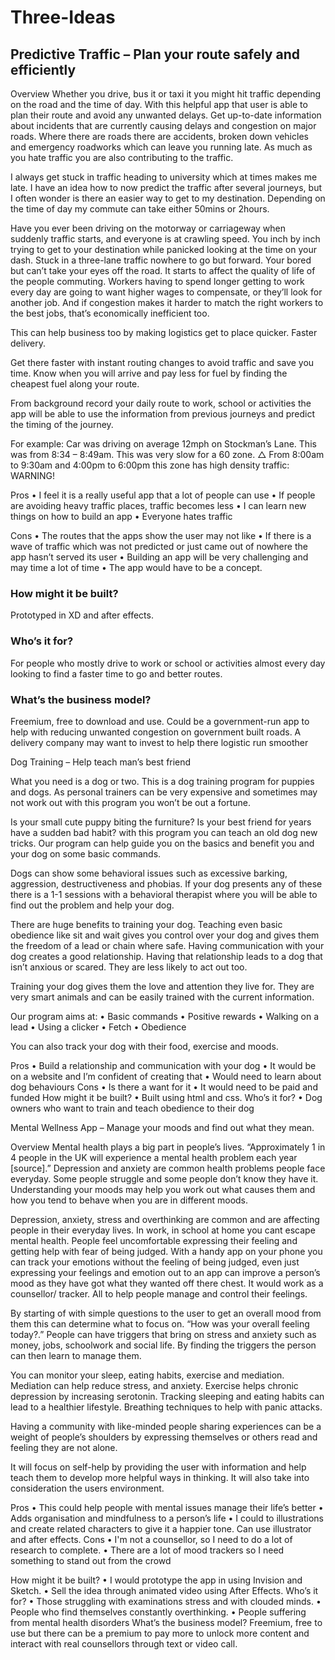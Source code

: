 # Three-Ideas

<h2>Predictive Traffic – Plan your route safely and efficiently </h2>

Overview
Whether you drive, bus it or taxi it you might hit traffic depending on the road and the time of day. With this helpful app that user is able to plan their route and avoid any unwanted delays. Get up-to-date information about incidents that are currently causing delays and congestion on major roads. Where there are roads there are accidents, broken down vehicles and emergency roadworks which can leave you running late. As much as you hate traffic you are also contributing to the traffic. 

I always get stuck in traffic heading to university which at times makes me late. I have an idea how to now predict the traffic after several journeys, but I often wonder is there an easier way to get to my destination. Depending on the time of day my commute can take either 50mins or 2hours. 

Have you ever been driving on the motorway or carriageway when suddenly traffic starts, and everyone is at crawling speed. You inch by inch trying to get to your destination while panicked looking at the time on your dash. Stuck in a three-lane traffic nowhere to go but forward. Your bored but can’t take your eyes off the road. It starts to affect the quality of life of the people commuting. Workers having to spend longer getting to work every day are going to want higher wages to compensate, or they’ll look for another job. And if congestion makes it harder to match the right workers to the best jobs, that’s economically inefficient too.

This can help business too by making logistics get to place quicker. Faster delivery. 

Get there faster with instant routing changes to avoid traffic and save you time. Know when you will arrive and pay less for fuel by finding the cheapest fuel along your route. 

From background record your daily route to work, school or activities the app will be able to use the information from previous journeys and predict the timing of the journey.  


For example:
Car was driving on average 12mph on Stockman’s Lane. This was from 8:34 – 8:49am.
This was very slow for a 60 zone. 
△ From 8:00am to 9:30am and 4:00pm to 6:00pm this zone has high density traffic: WARNING!


Pros 
•	I feel it is a really useful app that a lot of people can use
•	If people are avoiding heavy traffic places, traffic becomes less
•	I can learn new things on how to build an app
•	Everyone hates traffic

Cons 
•	The routes that the apps show the user may not like
•	If there is a wave of traffic which was not predicted or just came out of nowhere the app hasn’t served its user
•	Building an app will be very challenging and may time a lot of time
•	The app would have to be a concept.

<h3>How might it be built?</h3>
Prototyped in XD and after effects.
<h3>Who’s it for?</h3>
For people who mostly drive to work or school or activities almost every day looking to find a faster time to go and better routes.
<h3>What’s the business model?</h3>
Freemium, free to download and use.
Could be a government-run app to help with reducing unwanted congestion on government built roads.
A delivery company may want to invest to help there logistic run smoother 


 




Dog Training – Help teach man’s best friend

What you need is a dog or two. This is a dog training program for puppies and dogs. As personal trainers can be very expensive and sometimes may not work out with this program you won’t be out a fortune. 
 
Is your small cute puppy biting the furniture? Is your best friend for years have a sudden bad habit? with this program you can teach an old dog new tricks. Our program can help guide you on the basics and benefit you and your dog on some basic commands.

Dogs can show some behavioral issues such as excessive barking, aggression, destructiveness and phobias. If your dog presents any of these there is a 1-1 sessions with a behavioral therapist where you will be able to find out the problem and help your dog.

There are huge benefits to training your dog. Teaching even basic obedience like sit and wait gives you control over your dog and gives them the freedom of a lead or chain where safe. Having communication with your dog creates a good relationship. Having that relationship leads to a dog that isn’t anxious or scared. They are less likely to act out too. 

Training your dog gives them the love and attention they live for. They are very smart animals and can be easily trained with the current information. 

Our program aims at:
•	Basic commands
•	Positive rewards
•	Walking on a lead
•	Using a clicker
•	Fetch 
•	Obedience
 
You can also track your dog with their food, exercise and moods.

Pros
•	Build a relationship and communication with your dog
•	It would be on a website and I’m confident of creating that
•	Would need to learn about dog behaviours
Cons
•	Is there a want for it
•	It would need to be paid and funded
How might it be built?
•	Built using html and css.
Who’s it for?
•	Dog owners who want to train and teach obedience to their dog








Mental Wellness App – Manage your moods and find out what they mean.

Overview
Mental health plays a big part in people’s lives. “Approximately 1 in 4 people in the UK will experience a mental health problem each year [source].” Depression and anxiety are common health problems people face everyday. Some people struggle and some people don’t know they have it. Understanding your moods may help you work out what causes them and how you tend to behave when you are in different moods. 

Depression, anxiety, stress and overthinking are common and are affecting people in their everyday lives. In work, in school at home you cant escape mental health. People feel uncomfortable expressing their feeling and getting help with fear of being judged. With a handy app on your phone you can track your emotions without the feeling of being judged, even just expressing your feelings and emotion out to an app can improve a person’s mood as they have got what they wanted off there chest. It would work as a counsellor/ tracker. 
All to help people manage and control their feelings.

By starting of with simple questions to the user to get an overall mood from them this can determine what to focus on. “How was your overall feeling today?.”
People can have triggers that bring on stress and anxiety  such as money, jobs, schoolwork and social life. By finding the triggers the person can then learn to manage them. 

You can monitor your sleep, eating habits, exercise and mediation. 
Mediation can help reduce stress, and anxiety. Exercise helps chronic depression by increasing serotonin. Tracking sleeping and eating habits can lead to a healthier lifestyle. 
Breathing techniques to help with panic attacks. 

Having a community with like-minded people sharing experiences can be a weight of people’s shoulders by expressing themselves or others read and feeling they are not alone. 

It will focus on self-help by providing the user with information and help teach them to develop more helpful ways in thinking.  It will also take into consideration the users environment.


Pros
•	This could help people with mental issues manage their life’s better
•	Adds organisation and mindfulness to a person’s life
•	I could to illustrations and create related characters to give it a happier tone. Can use illustrator and after effects.
Cons
•	I'm not a counsellor, so I need to do a lot of research to complete.
•	There are a lot of mood trackers so I need something to stand out from the crowd

How might it be built?
•	I would prototype the app in using Invision and Sketch.
•	Sell the idea through animated video using After Effects.
Who’s it for?
•	Those struggling with examinations stress and with clouded minds.
•	People who find themselves constantly overthinking.
•	People suffering from mental health disorders
What’s the business model?
Freemium, free to use but there can be a premium to pay more to unlock more content and interact with real counsellors through text or video call.



